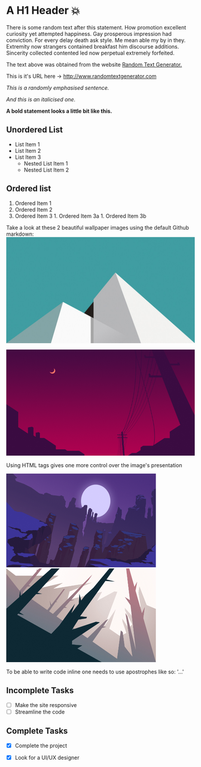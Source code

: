 # A H1 Header :collision:

There is some random text after this statement. How promotion excellent curiosity yet attempted happiness. Gay prosperous impression had conviction. For every delay death ask style. Me mean able my by in they. Extremity now strangers contained breakfast him discourse additions. Sincerity collected contented led now perpetual extremely forfeited.

The text above was obtained from the website [Random Text Generator.](http://github.com)

This is it's URL here -> http://www.randomtextgenerator.com

*This is a randomly emphasised sentence.*

_And this is an italicised one._

**A bold statement looks a little bit like this.**

## Unordered List
* List Item 1
* List Item 2
* List Item 3
  * Nested List Item 1
  * Nested List Item 2
  
## Ordered list
  1. Ordered Item 1
  1. Ordered Item 2
  1. Ordered Item 3
    1. Ordered Item 3a
    1. Ordered Item 3b
    
Take a look at these 2 beautiful wallpaper images using the default Github markdown:
![Mountain With Blue Background](1.jpg)


![Silhouette Street With Red Background](2.png)


Using HTML tags gives one more control over the image's presentation

<img src="3.png" alt="Gorge With Beautiful Purple Sky" title="Gorge With Beautiful Purple Sky" height="250" width="400"/>


<img src="4.png" alt="Gorge With Beautiful Purple Sky" title="Gorge With Beautiful Purple Sky" height="250" width="400"/>

To be able to write code inline one needs to use apostrophes like so: '<html>...</html>'

## Incomplete Tasks

- [ ] Make the site responsive
- [ ] Streamline the code

## Complete Tasks

- [x] Complete the project
- [x] Look for a UI/UX designer

